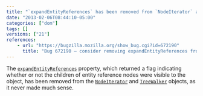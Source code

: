 ```yaml
---
title: "`expandEntityReferences` has been removed from `NodeIterator` and `TreeWalker`"
date: "2013-02-06T08:44:10-05:00"
categories: ["dom"]
tags: []
versions: ["21"]
references:
    - url: "https://bugzilla.mozilla.org/show_bug.cgi?id=672190"
      title: "Bug 672190 – consider removing expandEntityReferences from NodeIterator and TreeWalker"
---
```

The [`expandEntityReferences`](https://developer.mozilla.org/docs/Web/API/NodeIterator.expandEntityReferences) property, which returned a flag indicating whether or not the children of entity reference nodes were visible to the object, has been removed from the [`NodeIterator`](https://developer.mozilla.org/docs/Web/API/NodeIterator) and [`TreeWalker`](https://developer.mozilla.org/docs/Web/API/TreeWalker) objects, as it never made much sense.
